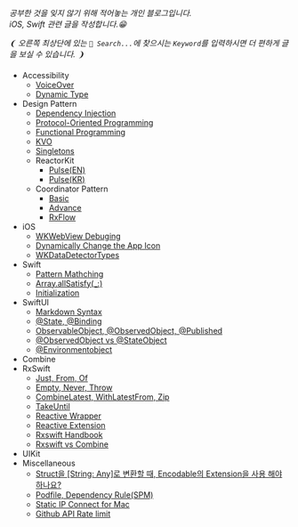 _공부한 것을 잊지 않기 위해 적어놓는 개인 블로그입니다._                             
_iOS, Swift 관련 글을 작성합니다.😁_    
                                    
_❨ 오른쪽 최상단에 있는 `🔎 Search...`에 찾으시는 `Keyword`를 입력하시면 더 편하게 글을 보실 수 있습니다. ❩_         
####             

* Accessibility
    * [VoiceOver](g3doc/tutorials/mnisft/beginners/index.md)          
    * [Dynamic Type](g3doc/tutorials/mnisft/pros/index.md)                         
* Design Pattern
    * [Dependency Injection](g3doc/tutorials/mnist/beginners/index.md)          
    * [Protocol-Oriented Programming](g3doc/tutorials/mnist/pros/index.md)                 
    * [Functional Programming](g3doc/tutorials/mnist/pros/index.md)                         
    * [KVO](g3doc/tutorials/mnist/pros/index.md)                                
    * [Singletons](g3doc/tutorials/mnist/pros/index.md)  
    * ReactorKit           
        * [Pulse(EN)](Design-Pattern/reactorkit-pulse-en.md)
        * [Pulse(KR)](Design-Pattern/reactorkit-pulse-kr.md)       
    * Coordinator Pattern          
        * [Basic](Design-Pattern/coordinator-pattern-basic.md)
        * [Advance](Design-Pattern/coordinator-pattern-advance.md)
        * [RxFlow](Design-Pattern/coordinator-pattern-rxflow.md)
* iOS                
    * [WKWebView Debuging](iOS/webviewinfo-from-safari.md)
    * [Dynamically Change the App Icon](iOS/dynamically-change-the-appIcon.md)     
    * [WKDataDetectorTypes](iOS/wkdatadetectortypes.md)   
* Swift    
    * [Pattern Mathching](Swift/swift-pattern-mathching.md)       
    * [Array.allSatisfy(_:)](Swift/allsatisfy.md)             
    * [Initialization](Swift/initialization.md)                               
* SwiftUI                         
    * [Markdown Syntax](SwiftUI/markdown-syntax.md)           
    * [@State, @Binding](SwiftUI/state-binding.md)           
    * [ObservableObject, @ObservedObject, @Published](SwiftUI/observableobject-observedobject-published.md)     
    * [@ObservedObject vs @StateObject](SwiftUI/observed-state-object.md)     
    * [@Environmentobject](SwiftUI/environmentobject.md)                    
* Combine                   
* RxSwift 
    * [Just, From, Of](RxSwift/just-from-of.md)
    * [Empty, Never, Throw](RxSwift/empty-never-throw.md)
    * [CombineLatest, WithLatestFrom, Zip](RxSwift/combinelatest-withlatestfrom-zip.md)
    * [TakeUntil](RxSwift/takeuntil.md)            
    * [Reactive Wrapper](RxSwift/reactive-wrapper.md)
    * [Reactive Extension](RxSwift/reactive-extension.md)
    * [Rxswift Handbook](RxSwift/rxswift-handbook.md)
    * [Rxswift vs Combine](RxSwift/rxswift-vs-combine.md)
* UIKit
* Miscellaneous         
    * [Struct을 [String: Any]로 변환할 때, Encodable의 Extension을 사용 해야 하나요?](Miscellaneous/stringany-convert-encodable.md)
    * [Podfile, Dependency Rule(SPM)](Miscellaneous/podfile-dependency-rule.md)                                      
    * [Static IP Connect for Mac](Miscellaneous/static-ip-connect.md)                                                               
    * [Github API Rate limit](Miscellaneous/github-api-rate-limit.md)                                                                    




